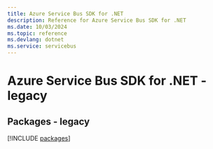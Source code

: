 ```yaml
---
title: Azure Service Bus SDK for .NET
description: Reference for Azure Service Bus SDK for .NET
ms.date: 10/03/2024
ms.topic: reference
ms.devlang: dotnet
ms.service: servicebus
---
```

# Azure Service Bus SDK for .NET - legacy
## Packages - legacy
[!INCLUDE [packages](service-bus-index.md)]